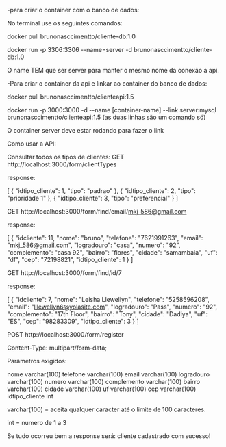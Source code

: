 -para criar o container com o banco de dados:

No terminal use os seguintes comandos:

docker pull brunonasccimentto/cliente-db:1.0

docker run -p 3306:3306 --name=server -d brunonasccimentto/cliente-db:1.0

O name TEM que ser server para manter o mesmo nome da conexão a api.

-Para criar o container da api e linkar ao container do banco de dados:

docker pull brunonasccimentto/clienteapi:1.5

docker run -p 3000:3000 -d --name [container-name] --link server:mysql brunonasccimentto/clienteapi:1.5    (as duas linhas são um comando só)

O container server deve estar rodando para fazer o link

Como usar a API:

Consultar todos os tipos de clientes:
GET http://localhost:3000/form/clientTypes

response:

[
{
"idtipo_cliente": 1,
"tipo": "padrao"
},
{
"idtipo_cliente": 2,
"tipo": "prioridade 1"
},
{
"idtipo_cliente": 3,
"tipo": "preferencial"
}
]


GET http://localhost:3000/form/find/email/mkj_586@gmail.com

response:

[
{
"idcliente": 11,
"nome": "bruno",
"telefone": "7621991263",
"email": "mkj_586@gmail.com",
"logradouro": "casa",
"numero": "92",
"complemento": "casa 92",
"bairro": "flores",
"cidade": "samambaia",
"uf": "df",
"cep": "72198821",
"idtipo_cliente": 1
}
]

GET http://localhost:3000/form/find/id/7

response:

[
{
"idcliente": 7,
"nome": "Leisha Llewellyn",
"telefone": "5258596208",
"email": "lllewellyn6@yolasite.com",
"logradouro": "Pass",
"numero": "92",
"complemento": "17th Floor",
"bairro": "Tony",
"cidade": "Dadiya",
"uf": "ES",
"cep": "98283309",
"idtipo_cliente": 3
}
]


POST http://localhost:3000/form/register

Content-Type: multipart/form-data;

Parâmetros exigidos:

nome varchar(100)
telefone varchar(100)
email varchar(100)
logradouro varchar(100)
numero varchar(100)
complemento varchar(100)
bairro varchar(100)
cidade varchar(100)
uf varchar(100)
cep varchar(100)
idtipo_cliente int


varchar(100) = aceita qualquer caracter até o limite de 100 caracteres.

int = numero de 1 a 3
 

Se tudo ocorreu bem a response será: cliente cadastrado com sucesso!

 

